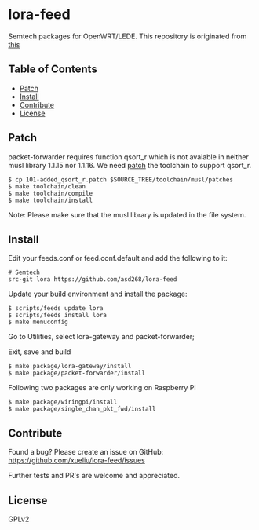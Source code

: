 # lora-feed
Semtech packages for OpenWRT/LEDE.
This repository is originated from [this](https://github.com/JiapengLi/OpenWrt-lora)

## Table of Contents

- [Patch](#patch)
- [Install](#install)
- [Contribute](#contribute)
- [License](#license)

## Patch
packet-forwarder requires function qsort_r which is not avaiable in neither musl library 1.1.15 nor 1.1.16.
We need [patch](https://github.com/xueliu/lora-feed/blob/master/101-added_qsort_r.patch) the toolchain to support qsort_r.

    $ cp 101-added_qsort_r.patch $SOURCE_TREE/toolchain/musl/patches
    $ make toolchain/clean
    $ make toolchain/compile
    $ make toolchain/install
Note: Please make sure that the musl library is updated in the file system.

## Install

Edit your feeds.conf or feed.conf.default and add the following to it:

    # Semtech
    src-git lora https://github.com/asd268/lora-feed

Update your build environment and install the package:

    $ scripts/feeds update lora
    $ scripts/feeds install lora
    $ make menuconfig

Go to Utilities, select lora-gateway and packet-forwarder;

Exit, save and build

    $ make package/lora-gateway/install
    $ make package/packet-forwarder/install

Following two packages are only working on Raspberry Pi
 
    $ make package/wiringpi/install
    $ make package/single_chan_pkt_fwd/install

## Contribute

Found a bug? Please create an issue on GitHub:
    https://github.com/xueliu/lora-feed/issues

Further tests and PR's are welcome and appreciated.

## License

GPLv2
